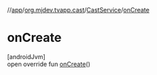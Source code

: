 //[app](../../../index.md)/[org.mjdev.tvapp.cast](../index.md)/[CastService](index.md)/[onCreate](on-create.md)

# onCreate

[androidJvm]\
open override fun [onCreate](on-create.md)()

